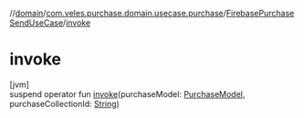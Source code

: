 //[domain](../../../index.md)/[com.veles.purchase.domain.usecase.purchase](../index.md)/[FirebasePurchaseSendUseCase](index.md)/[invoke](invoke.md)

# invoke

[jvm]\
suspend operator fun [invoke](invoke.md)(purchaseModel: [PurchaseModel](../../com.veles.purchase.domain.model.purchase/-purchase-model/index.md), purchaseCollectionId: [String](https://kotlinlang.org/api/latest/jvm/stdlib/kotlin/-string/index.html))
